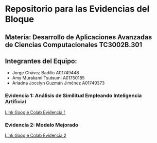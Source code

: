 # Repositorio para las Evidencias del Bloque

## Materia: Desarrollo de Aplicaciones Avanzadas de Ciencias Computacionales TC3002B.301

## Integrantes del Equipo:
* Jorge Chávez Badillo A01749448
* Amy Murakami Tsutsumi A01750185
* Ariadna Jocelyn Guzmán Jiménez A01749373

### Evidencia 1: Análisis de Similitud Empleando Inteligencia Artificial

[Link Google Colab Evidencia 1](https://colab.research.google.com/drive/1t1762-aYlW37PJ9KtEQRkcM4U2q4I8WS?usp=sharing)

### Evidencia 2: Modelo Mejorado

[Link Google Colab Evidencia 2](https://colab.research.google.com/drive/1TGzVXwm-qTHs-tEwzlKu4bmfS1Cwi72w?usp=sharing)

